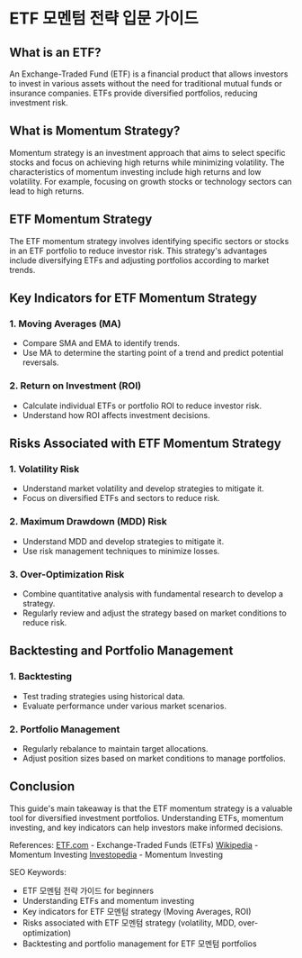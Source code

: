 # ETF 모멘텀 전략 입문 가이드

## What is an ETF?
An Exchange-Traded Fund (ETF) is a financial product that allows investors to invest in various assets without the need for traditional mutual funds or insurance companies. ETFs provide diversified portfolios, reducing investment risk.

## What is Momentum Strategy?
Momentum strategy is an investment approach that aims to select specific stocks and focus on achieving high returns while minimizing volatility. The characteristics of momentum investing include high returns and low volatility. For example, focusing on growth stocks or technology sectors can lead to high returns.

## ETF Momentum Strategy
The ETF momentum strategy involves identifying specific sectors or stocks in an ETF portfolio to reduce investor risk. This strategy's advantages include diversifying ETFs and adjusting portfolios according to market trends.

## Key Indicators for ETF Momentum Strategy

### 1. Moving Averages (MA)

* Compare SMA and EMA to identify trends.
* Use MA to determine the starting point of a trend and predict potential reversals.

### 2. Return on Investment (ROI)

* Calculate individual ETFs or portfolio ROI to reduce investor risk.
* Understand how ROI affects investment decisions.

## Risks Associated with ETF Momentum Strategy

### 1. Volatility Risk

* Understand market volatility and develop strategies to mitigate it.
* Focus on diversified ETFs and sectors to reduce risk.

### 2. Maximum Drawdown (MDD) Risk

* Understand MDD and develop strategies to mitigate it.
* Use risk management techniques to minimize losses.

### 3. Over-Optimization Risk

* Combine quantitative analysis with fundamental research to develop a strategy.
* Regularly review and adjust the strategy based on market conditions to reduce risk.

## Backtesting and Portfolio Management

### 1. Backtesting

* Test trading strategies using historical data.
* Evaluate performance under various market scenarios.

### 2. Portfolio Management

* Regularly rebalance to maintain target allocations.
* Adjust position sizes based on market conditions to manage portfolios.

## Conclusion
This guide's main takeaway is that the ETF momentum strategy is a valuable tool for diversified investment portfolios. Understanding ETFs, momentum investing, and key indicators can help investors make informed decisions.

References:
[ETF.com](https://www.etf.com/) - Exchange-Traded Funds (ETFs)
[Wikipedia](https://en.wikipedia.org/wiki/Momentum_investing) - Momentum Investing
[Investopedia](https://www.investopedia.com/terms/m/momentum-investing.asp) - Momentum Investing

SEO Keywords:
* ETF 모멘텀 전략 가이드 for beginners
* Understanding ETFs and momentum investing
* Key indicators for ETF 모멘텀 strategy (Moving Averages, ROI)
* Risks associated with ETF 모멘텀 strategy (volatility, MDD, over-optimization)
* Backtesting and portfolio management for ETF 모멘텀 portfolios